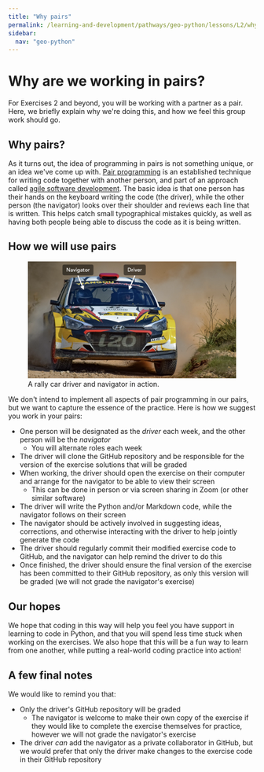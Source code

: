 ```yaml
---
title: "Why pairs"
permalink: /learning-and-development/pathways/geo-python/lessons/L2/why-pairs/
sidebar:
  nav: "geo-python"
---
```



# Why are we working in pairs?

For Exercises 2 and beyond, you will be working with a partner as a
pair. Here, we briefly explain why we\'re doing this, and how we feel
this group work should go.

## Why pairs?

As it turns out, the idea of programming in pairs is not something
unique, or an idea we\'ve come up with. [Pair
programming](https://en.wikipedia.org/wiki/Pair_programming) is an
established technique for writing code together with another person, and
part of an approach called [agile software
development](https://en.wikipedia.org/wiki/Agile_software_development).
The basic idea is that one person has their hands on the keyboard
writing the code (the driver), while the other person (the navigator)
looks over their shoulder and reviews each line that is written. This
helps catch small typographical mistakes quickly, as well as having both
people being able to discuss the code as it is being written.

## How we will use pairs

<figure>
<img src="img/driver-navigator.png" width="800"
alt="img/driver-navigator.png" />
<figcaption>A rally car driver and navigator in action.</figcaption>
</figure>

We don\'t intend to implement all aspects of pair programming in our
pairs, but we want to capture the essence of the practice. Here is how
we suggest you work in your pairs:

-   One person will be designated as the *driver* each week, and the
    other person will be the *navigator*
    -   You will alternate roles each week
-   The driver will clone the GitHub repository and be responsible for
    the version of the exercise solutions that will be graded
-   When working, the driver should open the exercise on their computer
    and arrange for the navigator to be able to view their screen
    -   This can be done in person or via screen sharing in Zoom (or
        other similar software)
-   The driver will write the Python and/or Markdown code, while the
    navigator follows on their screen
-   The navigator should be actively involved in suggesting ideas,
    corrections, and otherwise interacting with the driver to help
    jointly generate the code
-   The driver should regularly commit their modified exercise code to
    GitHub, and the navigator can help remind the driver to do this
-   Once finished, the driver should ensure the final version of the
    exercise has been committed to their GitHub repository, as only this
    version will be graded (we will not grade the navigator\'s exercise)

## Our hopes

We hope that coding in this way will help you feel you have support in
learning to code in Python, and that you will spend less time stuck when
working on the exercises. We also hope that this will be a fun way to
learn from one another, while putting a real-world coding practice into
action!

## A few final notes

We would like to remind you that:

-   Only the driver\'s GitHub repository will be graded
    -   The navigator is welcome to make their own copy of the exercise
        if they would like to complete the exercise themselves for
        practice, however we will not grade the navigator\'s exercise
-   The driver *can* add the navigator as a private collaborator in
    GitHub, but we would prefer that only the driver make changes to the
    exercise code in their GitHub repository
